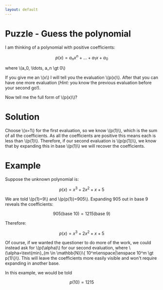 ```yaml
---
layout: default
---
```


# Puzzle - Guess the polynomial

I am thinking of a polynomial with positive coefficients:

$$p(x)=a_n x^n+\ldots + a_1 x + a_0$$

where \\(a_0, \ldots, a_n \gt 0\\)

If you give me an \\(x\\) I will tell you the evaluation \\(p(x)\\). After that you can have one more evaluation (*Hint:* you know the previous evaluation before your second go!).

Now tell me the full form of \\(p(x)\\)?

# Solution

Choose \\(x=1\\) for the first evaluation, so we know \\(p(1)\\), which is the sum of all the coefficients. As all the coefficients are positive this means each is less than \\(p(1)\\). Therefore, if our second evaluation is \\(p(p(1))\\), we know that by expanding this in base \\(p(1)\\) we will recover the coefficients.

# Example

Suppose the unknown polynomial is:

$$p(x)=x^3+2x^2+x+5$$

We are told \\(p(1)=9\\) and \\(p(p(1))=905\\). Expanding 905 out in base 9 reveals the coefficients:

$$
905 \text{(base 10)} = 1215 \text{(base 9)}
$$

Therefore:

$$p(x)=x^3+2x^2+x+5$$

Of course, if we wanted the questioner to do more of the work, we could instead ask for \\(p(\alpha)\\) for our second evaluation, where \\(\alpha=\text{min}_{m \in \mathbb{N}}\\{ 10^m\enspace|\enspace 10^m \gt p(1)\\}\\). This will leave the coefficients more easily visible and won't require expanding in another base.

In this example, we would be told

$$p(10)=1215$$